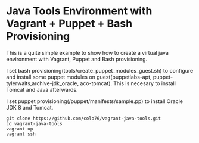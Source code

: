 # Java Tools Environment with Vagrant + Puppet + Bash Provisioning

This is a quite simple example to show how to create a virtual java environment with Vagrant, Puppet and Bash provisioning.

I set bash provisioning(tools/create_puppet_modules_guest.sh) to configure and install some puppet modules on guest(puppetlabs-apt, puppet-tylerwalts,archive-jdk_oracle, aco-tomcat). This is necesary to install Tomcat and Java afterwards. 

I set puppet provisioning(/puppet/manifests/sample.pp) to install Oracle JDK 8 and Tomcat.

```{r, engine='bash', code_block_name} ...
git clone https://github.com/colo76/vagrant-java-tools.git
cd vagrant-java-tools
vagrant up
vagrant ssh 
```
